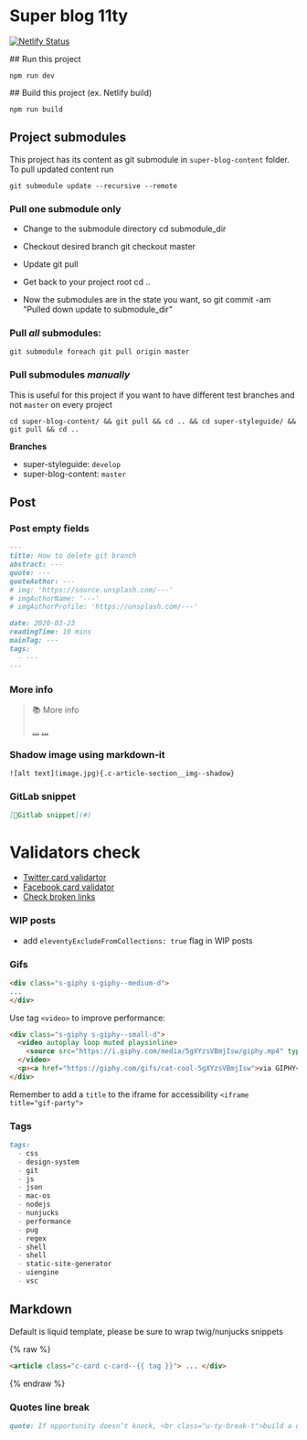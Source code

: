 # Super blog 11ty

[![Netlify Status](https://api.netlify.com/api/v1/badges/418bc946-0474-46c4-9bc3-48031743a7ef/deploy-status)](https://app.netlify.com/sites/blog-giuliachiola/deploys)

## Run this project

```
npm run dev
```

## Build this project (ex. Netlify build)

```
npm run build
```

## Project submodules

This project has its content as git submodule in `super-blog-content` folder.
To pull updated content run

```shell
git submodule update --recursive --remote
```

### Pull **one** submodule only

* Change to the submodule directory
cd submodule_dir

* Checkout desired branch
git checkout master

* Update
git pull

* Get back to your project root
cd ..

* Now the submodules are in the state you want, so
git commit -am "Pulled down update to submodule_dir"

### Pull *all* submodules:

```shell
git submodule foreach git pull origin master
```

### Pull submodules *manually*

This is useful for this project if you want to have different test branches and not `master` on every project

```shell
cd super-blog-content/ && git pull && cd .. && cd super-styleguide/ && git pull && cd ..
```

**Branches**

- super-styleguide: `develop`
- super-blog-content: `master`


## Post

### Post empty fields

```md
---
title: How to delete git branch
abstract: ---
quote: ---
quoteAuthor: ---
# img: 'https://source.unsplash.com/---'
# imgAuthorName: '---'
# imgAuthorProfile: 'https://unsplash.com/---'

date: 2020-03-23
readingTime: 10 mins
mainTag: ---
tags:
  - ---
---
```


### More info

> 📚 More info
>
> [...](...)
> [...](...)

### Shadow image using markdown-it

```
![alt text](image.jpg){.c-article-section__img--shadow}
```

### GitLab snippet

```md
[🦊Gitlab snippet](#)
```

# Validators check

- [Twitter card validartor](https://cards-dev.twitter.com/validator)
- [Facebook card validator](https://developers.facebook.com/tools/debug/)
- [Check broken links](https://www.drlinkcheck.com/)

### WIP posts

- add `eleventyExcludeFromCollections: true` flag in WIP posts

### Gifs

```html
<div class="s-giphy s-giphy--medium-d">
...
</div>
```

Use tag `<video>` to improve performance:

```html
<div class="s-giphy s-giphy--small-d">
  <video autoplay loop muted playsinline>
    <source src="https://i.giphy.com/media/5gXYzsVBmjIsw/giphy.mp4" type="video/mp4">
  </video>
  <p><a href="https://giphy.com/gifs/cat-cool-5gXYzsVBmjIsw">via GIPHY</a></p>
</div>
```

Remember to add a `title` to the iframe for accessibility `<iframe title="gif-party">`

### Tags

```md
tags:
  - css
  - design-system
  - git
  - js
  - json
  - mac-os
  - nodejs
  - nunjucks
  - performance
  - pug
  - regex
  - shell
  - shell
  - static-site-generator
  - uiengine
  - vsc
```

## Markdown

Default is liquid template, please be sure to wrap twig/nunjucks snippets

{% raw %}
```html
<article class="c-card c-card--{{ tag }}"> ... </div>
```
{% endraw %}

### Quotes line break

```md
quote: If opportunity doesn’t knock, <br class="u-ty-break-t">build a door.
```
